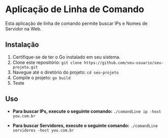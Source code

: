 # Aplicação de Linha de Comando

Esta aplicação de linha de comando permite buscar IPs e Nomes de Servidor na Web.

## Instalação

1. Certifique-se de ter o Go instalado em seu sistema.
2. Clone este repositório: `git clone https://github.com/seu-usuario/seu-projeto.git`
3. Navegue até o diretório do projeto: `cd seu-projeto`
4. Compile o projeto: `go build`
5. Teste 

## Uso

- **Para buscar IPs, execute o seguinte comando:**
  `./comandLine ip -host you.com.br`

- **Para buscar Servidores, execute o seguinte comando:**
  `./comandLine servidores -host you.com.br`
